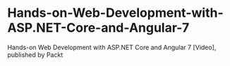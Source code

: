 # Hands-on-Web-Development-with-ASP.NET-Core-and-Angular-7
Hands-on Web Development with ASP.NET Core and Angular 7 [Video], published by Packt

